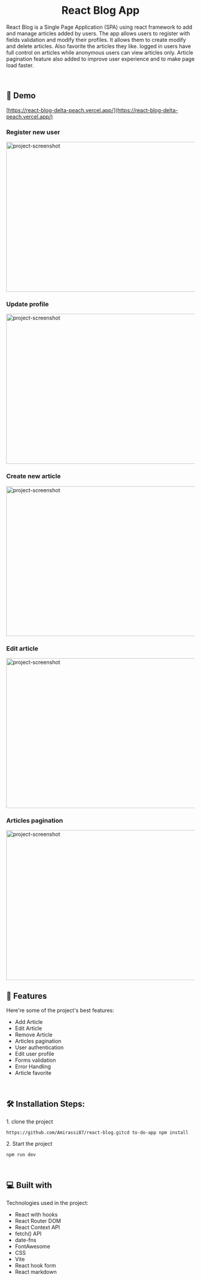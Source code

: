 <h1 align="center" id="title">React Blog App</h1>

<p id="description">React Blog is a Single Page Application (SPA) using react framework to add and manage articles added by users. The app allows users to register with fields validation and modify their profiles. It allows them to create modify and delete articles. Also favorite the articles they like. logged in users have full control on articles while anonymous users can view articles only. Article pagination feature also added to improve user experience and to make page load faster.</p>
<br/>


<h2>🚀 Demo</h2>

[https://react-blog-delta-peach.vercel.app/](https://react-blog-delta-peach.vercel.app/)
<br/>

<h3>Register new user</h3>
<img src="https://s14.gifyu.com/images/bHhfI.gif" alt="project-screenshot" width="600" height="400">
<br/>


<h3>Update profile</h3>
<img src="https://s14.gifyu.com/images/bHhf7.gif" alt="project-screenshot" width="600" height="400">
<br/>

<h3>Create new article</h3>
<img src="https://s14.gifyu.com/images/bHhfq.gif" alt="project-screenshot" width="600" height="400">
<br/>

<h3>Edit article</h3>
<img src="https://s14.gifyu.com/images/bHhfF.gif" alt="project-screenshot" width="600" height="400">
<br/>

<h3>Articles pagination</h3>
<img src="https://s14.gifyu.com/images/bHhA3.gif" alt="project-screenshot" width="600" height="400">
<br/>

  
<h2>🧐 Features</h2>

Here're some of the project's best features:

*   Add Article
*   Edit Article
*   Remove Article
*   Articles pagination
*   User authentication
*   Edit user profile
*   Forms validation
*   Error Handling
*   Article favorite
<br/>


<h2>🛠️ Installation Steps:</h2>

<p>1. clone the project</p>

```
https://github.com/Amirassi87/react-blog.gitcd to-do-app npm install
```

<p>2. Start the project</p>

```
npm run dev
```

  
  <br/>

<h2>💻 Built with</h2>

Technologies used in the project:

*   React with hooks
*   React Router DOM
*   React Context API
*   fetch() API
*   date-fns
*   FontAwesome
*   CSS
*   Vite
*   React hook form
*   React markdown
